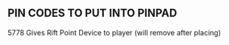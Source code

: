 PIN CODES TO PUT INTO PINPAD
-------------------------------
5778
Gives Rift Point Device to player (will remove after placing)
